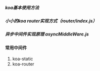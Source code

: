 ##### koa基本使用方法
##### 小小的koa router实现方式（router/index.js）
##### 异步中间件实现原理 asyncMiddleWare.js

#### 常用中间件
1. koa-static
2. koa-router
